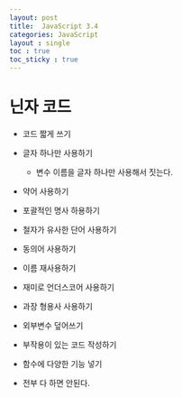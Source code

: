 ```yaml
---
layout: post
title:  JavaScript 3.4
categories: JavaScript
layout : single
toc : true 
toc_sticky : true
---
```


# 닌자 코드

- 코드 짧게 쓰기
- 글자 하나만 사용하기
  - 변수 이름을 글자 하나만 사용해서 짓는다.
- 약어 사용하기
- 포괄적인 명사 하용하기
- 철자가 유사한 단어 사용하기
- 동의어 사용하기
- 이름 재사용하기
- 재미로 언더스코어 사용하기
- 과장 형용사 사용하기
- 외부변수 덮어쓰기
- 부작용이 있는 코드 작성하기
- 함수에 다양한 기능 넣기



- 전부 다 하면 안된다.

